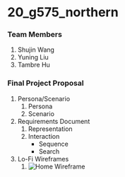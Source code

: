 # 20_g575_northern

### Team Members
1. Shujin Wang
2. Yuning Liu
3. Tambre Hu

### Final Project Proposal
1. Persona/Scenario
    1. Persona  
    2. Scenario
2. Requirements Document
    1. Representation
    2. Interaction
        * Sequence
        * Search
3. Lo-Fi Wireframes
    1. ![Home Wireframe](img/...)
